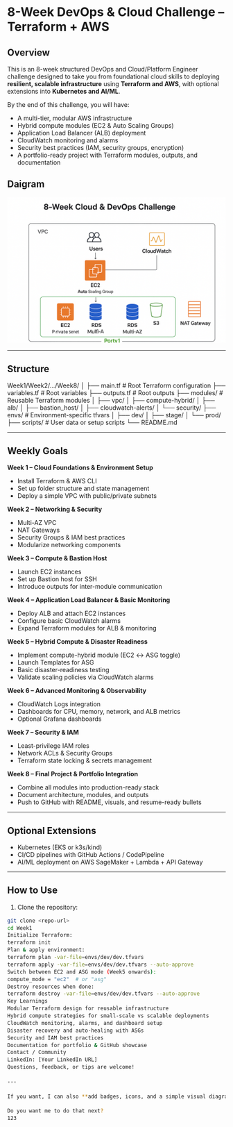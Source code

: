 # 8-Week DevOps & Cloud Challenge – Terraform + AWS

## Overview
This is an 8-week structured DevOps and Cloud/Platform Engineer challenge designed to take you from foundational cloud skills to deploying **resilient, scalable infrastructure** using **Terraform and AWS**, with optional extensions into **Kubernetes and AI/ML**.

By the end of this challenge, you will have:  
- A multi-tier, modular AWS infrastructure  
- Hybrid compute modules (EC2 & Auto Scaling Groups)  
- Application Load Balancer (ALB) deployment  
- CloudWatch monitoring and alarms  
- Security best practices (IAM, security groups, encryption)  
- A portfolio-ready project with Terraform modules, outputs, and documentation  

## Daigram
![Alt text](images/Daigram.png)


---

## Structure

Week1/Week2/.../Week8/
│
├── main.tf # Root Terraform configuration
├── variables.tf # Root variables
├── outputs.tf # Root outputs
├── modules/ # Reusable Terraform modules
│ ├── vpc/
│ ├── compute-hybrid/
│ ├── alb/
│ ├── bastion_host/
│ ├── cloudwatch-alerts/
│ └── security/
├── envs/ # Environment-specific tfvars
│ ├── dev/
│ ├── stage/
│ └── prod/
├── scripts/ # User data or setup scripts
└── README.md

---

## Weekly Goals

**Week 1 – Cloud Foundations & Environment Setup**  
- Install Terraform & AWS CLI  
- Set up folder structure and state management  
- Deploy a simple VPC with public/private subnets  

**Week 2 – Networking & Security**  
- Multi-AZ VPC  
- NAT Gateways  
- Security Groups & IAM best practices  
- Modularize networking components  

**Week 3 – Compute & Bastion Host**  
- Launch EC2 instances  
- Set up Bastion host for SSH  
- Introduce outputs for inter-module communication  

**Week 4 – Application Load Balancer & Basic Monitoring**  
- Deploy ALB and attach EC2 instances  
- Configure basic CloudWatch alarms  
- Expand Terraform modules for ALB & monitoring  

**Week 5 – Hybrid Compute & Disaster Readiness**  
- Implement compute-hybrid module (EC2 ↔ ASG toggle)  
- Launch Templates for ASG  
- Basic disaster-readiness testing  
- Validate scaling policies via CloudWatch alarms  

**Week 6 – Advanced Monitoring & Observability**  
- CloudWatch Logs integration  
- Dashboards for CPU, memory, network, and ALB metrics  
- Optional Grafana dashboards  

**Week 7 – Security & IAM**  
- Least-privilege IAM roles  
- Network ACLs & Security Groups  
- Terraform state locking & secrets management  

**Week 8 – Final Project & Portfolio Integration**  
- Combine all modules into production-ready stack  
- Document architecture, modules, and outputs  
- Push to GitHub with README, visuals, and resume-ready bullets  

---

## Optional Extensions
- Kubernetes (EKS or k3s/kind)  
- CI/CD pipelines with GitHub Actions / CodePipeline  
- AI/ML deployment on AWS SageMaker + Lambda + API Gateway  

---

## How to Use

1. Clone the repository:  
```bash
git clone <repo-url>
cd Week1
Initialize Terraform:
terraform init
Plan & apply environment:
terraform plan -var-file=envs/dev/dev.tfvars
terraform apply -var-file=envs/dev/dev.tfvars --auto-approve
Switch between EC2 and ASG mode (Week5 onwards):
compute_mode = "ec2"  # or "asg"
Destroy resources when done:
terraform destroy -var-file=envs/dev/dev.tfvars --auto-approve
Key Learnings
Modular Terraform design for reusable infrastructure
Hybrid compute strategies for small-scale vs scalable deployments
CloudWatch monitoring, alarms, and dashboard setup
Disaster recovery and auto-healing with ASGs
Security and IAM best practices
Documentation for portfolio & GitHub showcase
Contact / Community
LinkedIn: [Your LinkedIn URL]
Questions, feedback, or tips are welcome!

---

If you want, I can also **add badges, icons, and a simple visual diagram section** so your GitHub README **looks more professional and portfolio-ready**.  

Do you want me to do that next?
123